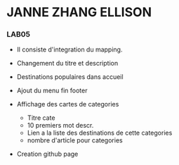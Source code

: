 # JANNE ZHANG ELLISON
### LAB05
- Il consiste d'integration du mapping.
- Changement du titre et description
- Destinations populaires dans accueil
- Ajout du menu fin footer
- Affichage des cartes de categories
    - Titre cate
    - 10 premiers mot descr.
    - Lien a la liste des destinations de cette categories
    - nombre d'article pour categories

- Creation github page
